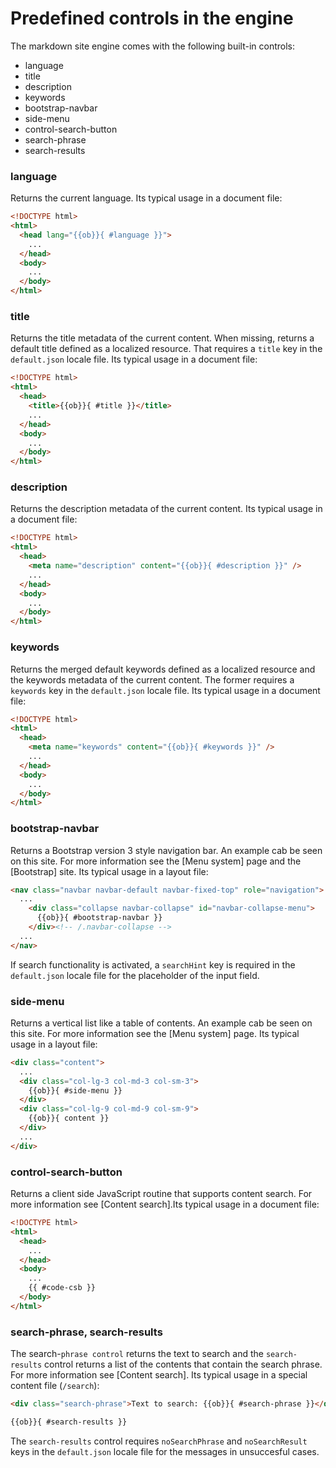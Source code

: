 <!-- ======================================================================
--- Search engine
title:          Predefined controls
keywords:       predefined, control
description:    Predefined controls in md-site-engine.
--- Menu system
order:          20
text:           Predefined controls
hidden:         false
umbel:          false
--- Page properties
id:             
document:       
layout:         layout-2-left
$-left:         #side-menu
searchable:     true
--- Side menu
side-menu-root:     /documentation
side-menu-header:   Documentation
side-menu-top:      Introduction
side-menu-depth:    2
======================================================================= -->

# Predefined controls in the engine

The markdown site engine comes with the following built-in controls:

* language
* title
* description
* keywords
* bootstrap-navbar
* side-menu
* control-search-button
* search-phrase
* search-results

### language

Returns the current language. Its typical usage in a document file:

```html
<!DOCTYPE html>
<html>
  <head lang="{{ob}}{ #language }}">
    ...
  </head>
  <body>
    ...
  </body>
</html>
```

### title

Returns the title metadata of the current content. When missing, returns a
default title defined as a localized resource. That requires a `title` key in
the `default.json` locale file. Its typical usage in a document file:

```html
<!DOCTYPE html>
<html>
  <head>
    <title>{{ob}}{ #title }}</title>
    ...
  </head>
  <body>
    ...
  </body>
</html>
```

### description

Returns the description metadata of the current content. Its typical usage in a
document file:

```html
<!DOCTYPE html>
<html>
  <head>
    <meta name="description" content="{{ob}}{ #description }}" />
    ...
  </head>
  <body>
    ...
  </body>
</html>
```

### keywords

Returns the merged default keywords defined as a localized resource and the
keywords metadata of the current content. The former requires a `keywords` key
in the `default.json` locale file. Its typical usage in a document file:

```html
<!DOCTYPE html>
<html>
  <head>
    <meta name="keywords" content="{{ob}}{ #keywords }}" />
    ...
  </head>
  <body>
    ...
  </body>
</html>
```

### bootstrap-navbar

Returns a Bootstrap version 3 style navigation bar. An example cab be seen on
this site. For more information see the [Menu system] page and the [Bootstrap]
site. Its typical usage in a layout file:

```html
<nav class="navbar navbar-default navbar-fixed-top" role="navigation">
  ...
    <div class="collapse navbar-collapse" id="navbar-collapse-menu">
      {{ob}}{ #bootstrap-navbar }}
    </div><!-- /.navbar-collapse -->
  ...
</nav>
```

If search functionality is activated, a `searchHint` key is required in the
`default.json` locale file for the placeholder of the input field. 

### side-menu

Returns a vertical list like a table of contents. An example cab be seen on this
site. For more information see the [Menu system] page. Its typical usage in a
layout file:

```html
<div class="content">
  ...
  <div class="col-lg-3 col-md-3 col-sm-3">
    {{ob}}{ #side-menu }}
  </div>
  <div class="col-lg-9 col-md-9 col-sm-9">
    {{ob}}{ content }}
  </div>
  ...
</div>
```

### control-search-button

Returns a client side JavaScript routine that supports content search. For more
information see [Content search].Its typical usage in a document file:

```html
<!DOCTYPE html>
<html>
  <head>
    ...
  </head>
  <body>
    ...
    {{ #code-csb }}
  </body>
</html>
```

### search-phrase, search-results

The search-`phrase control` returns the text to search and the `search-results`
control returns a list of the contents that contain the search phrase. For more
information see [Content search]. Its typical usage in a special content file
(`/search`):

```html
<div class="search-phrase">Text to search: {{ob}}{ #search-phrase }}</div>

{{ob}}{ #search-results }}
```

The `search-results` control requires `noSearchPhrase` and `noSearchResult` keys
in the `default.json` locale file for the messages in unsuccesful cases. 


